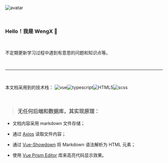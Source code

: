 ![avatar](https://avatars.githubusercontent.com/u/70306901?s=400&u=a9aadb34a325dbc8f2e03241ac1f07b7d587d6b8&v=4)

<br>

### Hello！我是 WengX :clap:

<br>

不定期更新学习过程中遇到有意思的问题和知识点等。

<br>

---

<br>

本文档采用到的技术栈： ![vue](https://img.shields.io/badge/vue.js-%231B365D?logo=vuedotjs)![typescript](https://img.shields.io/badge/typescript-%233178C6?logo=typescript&logoColor=white)![HTML5](https://img.shields.io/badge/HTML5-%23E34F26?logo=HTML5&logoColor=white)![scss](https://img.shields.io/badge/scss-%23CC6699?logo=sass&logoColor=white)

<br>

> ### 无任何后端和数据库，其实现原理：

-  文档内容采用 markdown 文件存储；

-  通过 [Axios](https://axios-http.com/) 读取文件内容；

-  通过 [Vue-Showdown](https://github.com/meteorlxy/vue-showdown) 将 Markdown 语法解析为 HTML 元素；

-  使用 [Vue Prism Editor](https://github.com/koca/vue-prism-editor) 库来高亮代码显示效果。
